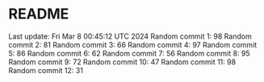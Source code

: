 # README

Last update: Fri Mar  8 00:45:12 UTC 2024
Random commit 1: 98
Random commit 2: 81
Random commit 3: 66
Random commit 4: 97
Random commit 5: 86
Random commit 6: 62
Random commit 7: 56
Random commit 8: 95
Random commit 9: 72
Random commit 10: 47
Random commit 11: 98
Random commit 12: 31
